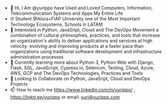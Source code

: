- 👋 Hi, I Am @yurippo have Used and Loved Computers, Information, Telecommunication Systems and Apps My Entire Life
- 🤓 Student @Alura+FIAP University one of the Most Important Technology Ecosystems, Schools in LATAM 
- 👀 Interested in Python, JavaSript, Cloud and The DevOps Movement a combination of cultural philosophies, practices, and tools that increase an organization's ability to deliver applications and services at high velocity: evolving and improving products at a faster pace than organizations using traditional software development and infrastructure administration processes
- 🌱 Currently learning more about Python 3, Python Web with Django, Flask, SQL, JavaScript, Cypress.io, Selenium, Testing, Cloud, Azure, AWS, GCP and The DevOps Technologies, Practices and Tools  
- 💞️ Looking to Collaborate on Python, JavaSript, Cloud and DevOps Projects
- 📫 How to reach me https://www.linkedin.com/in/yurippo/ , https://linktr.ee/yurippo or email: yuri@yurippo.com

<!---
yurippo/yurippo is a ✨ special ✨ repository because its `README.md` (this file) appears on your GitHub profile.
You can click the Preview link to take a look at your changes.
--->
